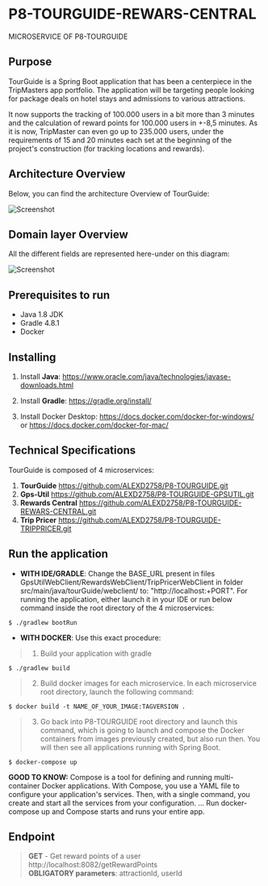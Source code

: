# P8-TOURGUIDE-REWARS-CENTRAL
MICROSERVICE OF P8-TOURGUIDE

## Purpose
TourGuide is a Spring Boot application that has been a centerpiece in the TripMasters app portfolio. 
The application will be targeting people looking for package deals on hotel stays and admissions to various attractions. 

It now supports the tracking of 100.000 users in a bit more than 3 minutes and the calculation of reward points for 100.000 users in +-8,5 minutes.
As it is now, TripMaster can even go up to 235.000 users, under the requirements of 15 and 20 minutes each set at the beginning of the project's construction (for tracking locations and rewards).

## Architecture Overview
Below, you can find the architecture Overview of TourGuide:

![Screenshot](ArchitectureOverView.PNG)

## Domain layer Overview
All the different fields are represented here-under on this diagram:

![Screenshot](UML_Diagram.png)

## Prerequisites to run
- Java 1.8 JDK
- Gradle 4.8.1
- Docker


## Installing
1. Install **Java**: https://www.oracle.com/java/technologies/javase-downloads.html

2. Install **Gradle**: https://gradle.org/install/

3. Install Docker Desktop:
https://docs.docker.com/docker-for-windows/ or https://docs.docker.com/docker-for-mac/

## Technical Specifications

TourGuide is composed of 4 microservices:
1. **TourGuide**
https://github.com/ALEXD2758/P8-TOURGUIDE.git
2. **Gps-Util**
https://github.com/ALEXD2758/P8-TOURGUIDE-GPSUTIL.git
3. **Rewards Central**
https://github.com/ALEXD2758/P8-TOURGUIDE-REWARS-CENTRAL.git
4. **Trip Pricer**
https://github.com/ALEXD2758/P8-TOURGUIDE-TRIPPRICER.git

## Run the application


- **WITH IDE/GRADLE**: Change the BASE_URL present in files GpsUtilWebClient/RewardsWebClient/TripPricerWebClient in folder src/main/java/tourGuide/webclient/ to: "http://localhost:+PORT". For running the application, either launch it in your IDE or run below command inside the root directory of the 4 microservices:
```
$ ./gradlew bootRun
```
- **WITH DOCKER**: Use this exact procedure: 
> 1. Build your application with gradle
```
$ ./gradlew build
```
> 2. Build docker images for each microservice. In each microservice root directory, launch the following command:

```
$ docker build -t NAME_OF_YOUR_IMAGE:TAGVERSION .
```
> 3. Go back into P8-TOURGUIDE root directory and launch this command, which is going to launch and compose the Docker containers from images previously created, but also run then.
You will then see all applications running with Spring Boot.

```
$ docker-compose up
```

**GOOD TO KNOW:** Compose is a tool for defining and running multi-container Docker applications. With Compose, you use a YAML file to configure your application's services. 
Then, with a single command, you create and start all the services from your configuration. ... 
Run docker-compose up and Compose starts and runs your entire app.

## Endpoint

> **GET** - Get reward points of a user
http://localhost:8082/getRewardPoints <br>
**OBLIGATORY parameters**: attractionId, userId
